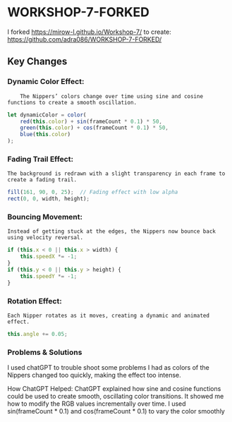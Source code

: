 # WORKSHOP-7-FORKED
I forked https://mirow-l.github.io/Workshop-7/ to create: https://github.com/adra086/WORKSHOP-7-FORKED/

## Key Changes

  ### Dynamic Color Effect:
        The Nippers’ colors change over time using sine and cosine functions to create a smooth oscillation.

```javascript
let dynamicColor = color(
    red(this.color) + sin(frameCount * 0.1) * 50,
    green(this.color) + cos(frameCount * 0.1) * 50,
    blue(this.color)
);
```

### Fading Trail Effect:

    The background is redrawn with a slight transparency in each frame to create a fading trail.

``` javascript
fill(161, 90, 0, 25);  // Fading effect with low alpha
rect(0, 0, width, height);
```

### Bouncing Movement:

    Instead of getting stuck at the edges, the Nippers now bounce back using velocity reversal.

``` javascript
if (this.x < 0 || this.x > width) {
    this.speedX *= -1;
}
if (this.y < 0 || this.y > height) {
    this.speedY *= -1;
}
```

### Rotation Effect:

    Each Nipper rotates as it moves, creating a dynamic and animated effect.

``` javascript
this.angle += 0.05;
```
### Problems & Solutions

I used chatGPT to trouble shoot some problems I had as colors of the Nippers changed too quickly, making the effect too intense.

How ChatGPT Helped: 
ChatGPT explained how sine and cosine functions could be used to create smooth, oscillating color transitions. 
It showed me how to modify the RGB values incrementally over time.
I used sin(frameCount * 0.1) and cos(frameCount * 0.1) to vary the color smoothly
